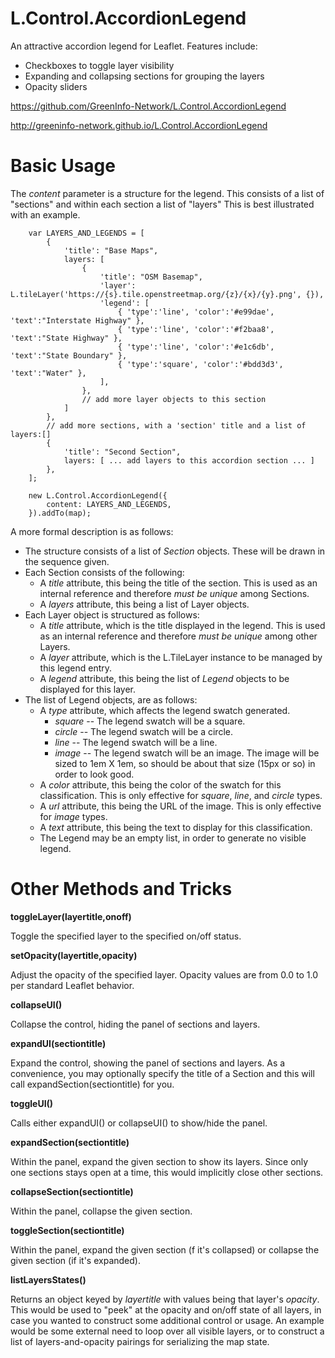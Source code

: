 # L.Control.AccordionLegend

An attractive accordion legend for Leaflet. Features include:
* Checkboxes to toggle layer visibility
* Expanding and collapsing sections for grouping the layers
* Opacity sliders

https://github.com/GreenInfo-Network/L.Control.AccordionLegend

http://greeninfo-network.github.io/L.Control.AccordionLegend



# Basic Usage

The *content* parameter is a structure for the legend. This consists of a list of "sections" and within each section a list of "layers" This is best illustrated with an example.

```
    var LAYERS_AND_LEGENDS = [
        {
            'title': "Base Maps",
            layers: [
                {
                    'title': "OSM Basemap",
                    'layer': L.tileLayer('https://{s}.tile.openstreetmap.org/{z}/{x}/{y}.png', {}),
                    'legend': [
                        { 'type':'line', 'color':'#e99dae', 'text':"Interstate Highway" },
                        { 'type':'line', 'color':'#f2baa8', 'text':"State Highway" },
                        { 'type':'line', 'color':'#e1c6db', 'text':"State Boundary" },
                        { 'type':'square', 'color':'#bdd3d3', 'text':"Water" },
                    ],
                },
                // add more layer objects to this section
            ]
        },
        // add more sections, with a 'section' title and a list of layers:[]
        {
            'title': "Second Section",
            layers: [ ... add layers to this accordion section ... ]
        },
    ];

    new L.Control.AccordionLegend({
        content: LAYERS_AND_LEGENDS,
    }).addTo(map);
```

A more formal description is as follows:
* The structure consists of a list of *Section* objects. These will be drawn in the sequence given.
* Each Section consists of the following:
    * A *title* attribute, this being the title of the section. This is used as an internal reference and therefore *must be unique* among Sections.
    * A *layers* attribute, this being a list of Layer objects.
* Each Layer object is structured as follows:
    * A *title* attribute, which is the title displayed in the legend. This is used as an internal reference and therefore *must be unique* among other Layers.
    * A *layer* attribute, which is the L.TileLayer instance to be managed by this legend entry.
    * A *legend* attribute, this being the list of *Legend* objects to be displayed for this layer.
* The list of Legend objects, are as follows:
    * A *type* attribute, which affects the legend swatch generated.
        * *square* -- The legend swatch will be a square.
        * *circle* -- The legend swatch will be a circle.
        * *line* -- The legend swatch will be a line.
        * *image* -- The legend swatch will be an image. The image will be sized to 1em X 1em, so should be about that size (15px or so) in order to look good.
    * A *color* attribute, this being the color of the swatch for this classification. This is only effective for *square*, *line*, and *circle* types.
    * A *url* attribute, this being the URL of the image. This is only effective for *image* types.
    * A *text* attribute, this being the text to display for this classification.
    * The Legend may be an empty list, in order to generate no visible legend.



# Other Methods and Tricks

**toggleLayer(layertitle,onoff)**

Toggle the specified layer to the specified on/off status.

**setOpacity(layertitle,opacity)**

Adjust the opacity of the specified layer. Opacity values are from 0.0 to 1.0 per standard Leaflet behavior.

**collapseUI()**

Collapse the control, hiding the panel of sections and layers.

**expandUI(sectiontitle)**

Expand the control, showing the panel of sections and layers. As a convenience, you may optionally specify the title of a Section and this will call expandSection(sectiontitle) for you.

**toggleUI()**

Calls either expandUI() or collapseUI() to show/hide the panel.

**expandSection(sectiontitle)**

Within the panel, expand the given section to show its layers. Since only one sections stays open at a time, this would implicitly close other sections.

**collapseSection(sectiontitle)**

Within the panel, collapse the given section.

**toggleSection(sectiontitle)**

Within the panel, expand the given section (f it's collapsed) or collapse the given section (if it's expanded).

**listLayersStates()**

Returns an object keyed by *layertitle* with values being that layer's *opacity*. This would be used to "peek" at the opacity and on/off state of all layers, in case you wanted to construct some additional control or usage. An example would be some external need to loop over all visible layers, or to construct a list of layers-and-opacity pairings for serializing the map state.
